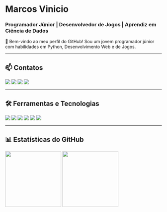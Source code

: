 # Marcos Vinicio  
### Programador Júnior | Desenvolvedor de Jogos | Aprendiz em Ciência de Dados  

👋 Bem-vindo ao meu perfil do GitHub! Sou um jovem programador júnior com habilidades em Python, Desenvolvimento Web e de Jogos.  

---

## 📫 Contatos  
<div align="left">  
  <a href="https://instagram.com/souza.vinizin?igshid=OGQ5ZDc2ODk2ZA==" target="_blank"><img src="https://img.shields.io/badge/-Instagram-%23E4405F?style=for-the-badge&logo=instagram&logoColor=white"></a>  
  <a href="mailto:marcosouzavini2018@gmail.com" target="_blank"><img src="https://img.shields.io/badge/-Gmail-%23333?style=for-the-badge&logo=gmail&logoColor=white"></a>  
  <a href="https://www.linkedin.com/in/marcos-v-oliveira-9a40b5271" target="_blank"><img src="https://img.shields.io/badge/-LinkedIn-%230077B5?style=for-the-badge&logo=linkedin&logoColor=white"></a>  
  <a href="https://github.com/marcosvinicio10" target="_blank"><img src="https://img.shields.io/github/followers/marcosvinicio10?color=green&label=GitHub%20Followers&style=for-the-badge"></a>  
</div>  

---

## 🛠️ Ferramentas e Tecnologias  
<div align="left">  
  <img src="https://img.shields.io/badge/Python-3776AB?style=for-the-badge&logo=python&logoColor=white">  
  <img src="https://img.shields.io/badge/Unity-100000?style=for-the-badge&logo=unity&logoColor=white">  
  <img src="https://img.shields.io/badge/C++-00599C?style=for-the-badge&logo=c%2B%2B&logoColor=white">  
  <img src="https://img.shields.io/badge/C%23-239120?style=for-the-badge&logo=c-sharp&logoColor=white">  
  <img src="https://img.shields.io/badge/HTML5-E34F26?style=for-the-badge&logo=html5&logoColor=white">  
  <img src="https://img.shields.io/badge/CSS3-1572B6?style=for-the-badge&logo=css3&logoColor=white">    
</div>  

---


## 📊 Estatísticas do GitHub  
<div align="left">  
  <img height="180em" src="https://github-readme-stats.vercel.app/api/top-langs/?username=marcosvinicio10&layout=compact&langs_count=7&theme=dark"/>  
  <img height="180em" src="https://github-readme-stats.vercel.app/api?username=marcosvinicio10&show_icons=true&theme=dark&include_all_commits=true&count_private=true"/>  
</div>  
